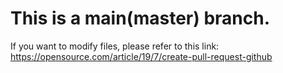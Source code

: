 # This is a main(master) branch.
If you want to modify files, please refer to this link: https://opensource.com/article/19/7/create-pull-request-github
